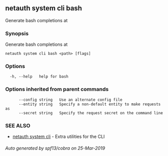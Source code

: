 ## netauth system cli bash

Generate bash completions at <path>

### Synopsis

Generate bash completions at <path>

```
netauth system cli bash <path> [flags]
```

### Options

```
  -h, --help   help for bash
```

### Options inherited from parent commands

```
      --config string   Use an alternate config file
      --entity string   Specify a non-default entity to make requests as
      --secret string   Specify the request secret on the command line
```

### SEE ALSO

* [netauth system cli](netauth_system_cli.md)	 - Extra utilities for the CLI

###### Auto generated by spf13/cobra on 25-Mar-2019
